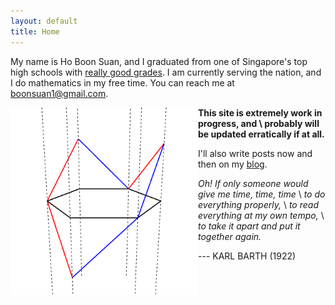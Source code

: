 ```yaml
---
layout: default
title: Home
---
```

<script type="text/javascript"
src="https://cdn.mathjax.org/mathjax/latest/MathJax.js?config=TeX-AMS-MML_HTMLorMML">
</script> <!-- syntax is $$x$$ -->

My name is Ho Boon Suan, and I graduated from one of Singapore's top high schools 
with <a href="/assets/grades.jpeg">really good grades</a>. I am currently 
serving the nation, and I do mathematics in my free time. 
You can reach me at <a href="mailto:boonsuan1@gmail.com">boonsuan1@gmail.com</a>.

<img height=300 src="/assets/spinnyDyck.gif" align="left"/>

<b>This site is extremely work in progress, and \\
probably will be updated erratically if at all.</b>

I'll also write posts now and then on my <a href="/blog/">blog</a>.

_Oh! If only someone would give me time, time, time_ \\
_to do everything properly,_ \\
_to read everything at my own tempo,_ \\
_to take it apart and put it together again._

--- KARL BARTH (1922)